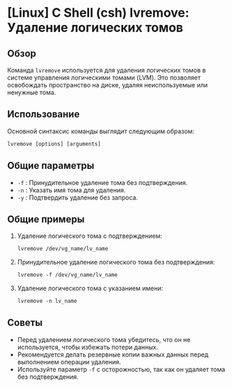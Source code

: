 # [Linux] C Shell (csh) lvremove: Удаление логических томов

## Обзор
Команда `lvremove` используется для удаления логических томов в системе управления логическими томами (LVM). Это позволяет освобождать пространство на диске, удаляя неиспользуемые или ненужные тома.

## Использование
Основной синтаксис команды выглядит следующим образом:
```csh
lvremove [options] [arguments]
```

## Общие параметры
- `-f` : Принудительное удаление тома без подтверждения.
- `-n` : Указать имя тома для удаления.
- `-y` : Подтвердить удаление без запроса.

## Общие примеры
1. Удаление логического тома с подтверждением:
   ```csh
   lvremove /dev/vg_name/lv_name
   ```

2. Принудительное удаление логического тома без подтверждения:
   ```csh
   lvremove -f /dev/vg_name/lv_name
   ```

3. Удаление логического тома с указанием имени:
   ```csh
   lvremove -n lv_name
   ```

## Советы
- Перед удалением логического тома убедитесь, что он не используется, чтобы избежать потери данных.
- Рекомендуется делать резервные копии важных данных перед выполнением операции удаления.
- Используйте параметр `-f` с осторожностью, так как он удаляет тома без подтверждения.